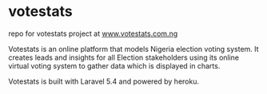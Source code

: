 # votestats
repo for votestats project at www.votestats.com.ng

Votestats is an online platform that models Nigeria election voting system. It creates leads and insights for all Election stakeholders using its online virtual voting system to gather data which is displayed in charts.

Votestats is built with Laravel 5.4 and powered by heroku.
